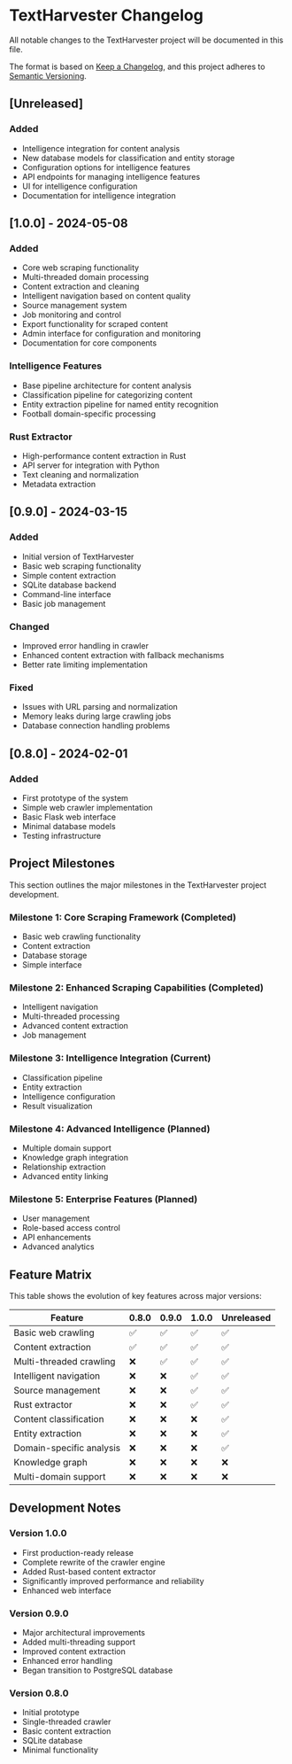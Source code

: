 # TextHarvester Changelog

All notable changes to the TextHarvester project will be documented in this file.

The format is based on [Keep a Changelog](https://keepachangelog.com/en/1.0.0/),
and this project adheres to [Semantic Versioning](https://semver.org/spec/v2.0.0.html).

## [Unreleased]

### Added
- Intelligence integration for content analysis
- New database models for classification and entity storage
- Configuration options for intelligence features
- API endpoints for managing intelligence features
- UI for intelligence configuration
- Documentation for intelligence integration

## [1.0.0] - 2024-05-08

### Added
- Core web scraping functionality
- Multi-threaded domain processing
- Content extraction and cleaning
- Intelligent navigation based on content quality
- Source management system
- Job monitoring and control
- Export functionality for scraped content
- Admin interface for configuration and monitoring
- Documentation for core components

### Intelligence Features
- Base pipeline architecture for content analysis
- Classification pipeline for categorizing content
- Entity extraction pipeline for named entity recognition
- Football domain-specific processing

### Rust Extractor
- High-performance content extraction in Rust
- API server for integration with Python
- Text cleaning and normalization
- Metadata extraction

## [0.9.0] - 2024-03-15

### Added
- Initial version of TextHarvester
- Basic web scraping functionality
- Simple content extraction
- SQLite database backend
- Command-line interface
- Basic job management

### Changed
- Improved error handling in crawler
- Enhanced content extraction with fallback mechanisms
- Better rate limiting implementation

### Fixed
- Issues with URL parsing and normalization
- Memory leaks during large crawling jobs
- Database connection handling problems

## [0.8.0] - 2024-02-01

### Added
- First prototype of the system
- Simple web crawler implementation
- Basic Flask web interface
- Minimal database models
- Testing infrastructure

## Project Milestones

This section outlines the major milestones in the TextHarvester project development.

### Milestone 1: Core Scraping Framework (Completed)
- Basic web crawling functionality
- Content extraction
- Database storage
- Simple interface

### Milestone 2: Enhanced Scraping Capabilities (Completed)
- Intelligent navigation
- Multi-threaded processing
- Advanced content extraction
- Job management

### Milestone 3: Intelligence Integration (Current)
- Classification pipeline
- Entity extraction
- Intelligence configuration
- Result visualization

### Milestone 4: Advanced Intelligence (Planned)
- Multiple domain support
- Knowledge graph integration
- Relationship extraction
- Advanced entity linking

### Milestone 5: Enterprise Features (Planned)
- User management
- Role-based access control
- API enhancements
- Advanced analytics

## Feature Matrix

This table shows the evolution of key features across major versions:

| Feature                   | 0.8.0 | 0.9.0 | 1.0.0 | Unreleased |
|---------------------------|-------|-------|-------|------------|
| Basic web crawling        | ✅     | ✅     | ✅     | ✅          |
| Content extraction        | ✅     | ✅     | ✅     | ✅          |
| Multi-threaded crawling   | ❌     | ✅     | ✅     | ✅          |
| Intelligent navigation    | ❌     | ❌     | ✅     | ✅          |
| Source management         | ❌     | ❌     | ✅     | ✅          |
| Rust extractor            | ❌     | ❌     | ✅     | ✅          |
| Content classification    | ❌     | ❌     | ❌     | ✅          |
| Entity extraction         | ❌     | ❌     | ❌     | ✅          |
| Domain-specific analysis  | ❌     | ❌     | ❌     | ✅          |
| Knowledge graph           | ❌     | ❌     | ❌     | ❌          |
| Multi-domain support      | ❌     | ❌     | ❌     | ❌          |

## Development Notes

### Version 1.0.0
- First production-ready release
- Complete rewrite of the crawler engine
- Added Rust-based content extractor
- Significantly improved performance and reliability
- Enhanced web interface

### Version 0.9.0
- Major architectural improvements
- Added multi-threading support
- Improved content extraction
- Enhanced error handling
- Began transition to PostgreSQL database

### Version 0.8.0
- Initial prototype
- Single-threaded crawler
- Basic content extraction
- SQLite database
- Minimal functionality
